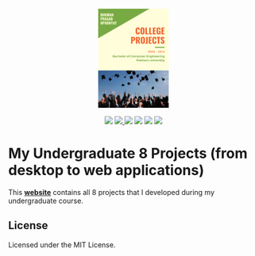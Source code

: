 <p align="center">
  <a href="https://bhuwanupadhyay.github.io/college-projects/"><img src="./docs/assets/cover.png" height="200" title="College Projects" alt="College Projects"></a>
</p>

<p align="center">
  <img src="https://img.shields.io/badge/completion-1%25-blue.svg" />
  <a href="https://github.com/BhuwanUpadhyay/college-projects/graphs/contributors" alt="Contributors">
    <img src="https://img.shields.io/github/contributors/BhuwanUpadhyay/college-projects.svg" />
  </a>
  <img src="https://img.shields.io/badge/made%20with-Markdown-1f425f.svg" />
  <img src="https://img.shields.io/badge/made%20with-KaTeX-1f425f.svg" />
  <img src="https://img.shields.io/badge/PRs-welcome-1abc9c.svg" />
  <a href="https://github.com/BhuwanUpadhyay/college-projects/blob/master/LICENSE" alt="License">
    <img src="https://img.shields.io/github/license/BhuwanUpadhyay/college-projects.svg" />
  </a>
</p>

# My Undergraduate 8 Projects (from desktop to web applications)

This **[website](https://bhuwanupadhyay.github.io/college-projects/)** contains all 8 projects that I developed during my undergraduate course.

## License

Licensed under the MIT License.
